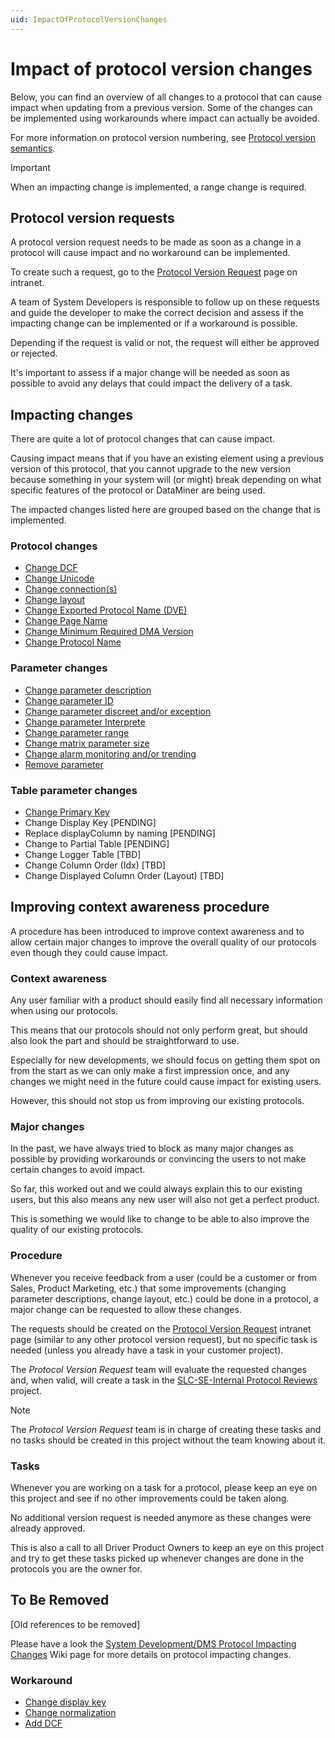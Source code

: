 ```yaml
---
uid: ImpactOfProtocolVersionChanges
---
```


# Impact of protocol version changes

Below, you can find an overview of all changes to a protocol that can cause impact when updating from a previous version. Some of the changes can be implemented using workarounds where impact can actually be avoided.

For more information on protocol version numbering, see [Protocol version semantics](xref:ProtocolVersionSemantics).

> [!IMPORTANT]
> When an impacting change is implemented, a range change is required.

## Protocol version requests

A protocol version request needs to be made as soon as a change in a protocol will cause impact and no workaround can be implemented.

To create such a request, go to the [Protocol Version Request](https://intranet.skyline.be/Lists/Protocol%20Version%20Request/Overview.aspx) page on intranet.

A team of System Developers is responsible to follow up on these requests and guide the developer to make the correct decision and assess if the impacting change can be implemented or if a workaround is possible.

Depending if the request is valid or not, the request will either be approved or rejected.

It's important to assess if a major change will be needed as soon as possible to avoid any delays that could impact the delivery of a task.

## Impacting changes

There are quite a lot of protocol changes that can cause impact.

Causing impact means that if you have an existing element using a previous version of this protocol, that you cannot upgrade to the new version because something in your system will (or might) break depending on what specific features of the protocol or DataMiner are being used.

The impacted changes listed here are grouped based on the change that is implemented.

### Protocol changes

- [Change DCF](xref:ChangeDCF)
- [Change Unicode](xref:ChangeUnicode)
- [Change connection(s)](xref:ChangeConnections)
- [Change layout](xref:ChangeLayout)
- [Change Exported Protocol Name (DVE)](xref:ChangeExportedProtocolName)
- [Change Page Name](xref:ChangePageName)
- [Change Minimum Required DMA Version](xref:ChangeMinimumRequiredDMAVersion)
- [Change Protocol Name](xref:ChangeProtocolName)

### Parameter changes

- [Change parameter description](xref:ChangeParameterDescription)
- [Change parameter ID](xref:ChangeParameterID)
- [Change parameter discreet and/or exception](xref:ChangeParameterDiscreetException)
- [Change parameter Interprete](xref:ChangeParameterInterprete)
- [Change parameter range](xref:ChangeParameterRange)
- [Change matrix parameter size](xref:ChangeMatrixParameterSize)
- [Change alarm monitoring and/or trending](xref:ChangeAlarmMonitoringTrending)
- [Remove parameter](xref:RemoveParameter)

### Table parameter changes

- [Change Primary Key](xref:ChangePrimaryKey)
- Change Display Key [PENDING]
- Replace displayColumn by naming [PENDING]
- Change to Partial Table [PENDING]
- Change Logger Table [TBD]
- Change Column Order (Idx) [TBD]
- Change Displayed Column Order (Layout) [TBD]

## Improving context awareness procedure

A procedure has been introduced to improve context awareness and to allow certain major changes to improve the overall quality of our protocols even though they could cause impact.

### Context awareness

Any user familiar with a product should easily find all necessary information when using our protocols.

This means that our protocols should not only perform great, but should also look the part and should be straightforward to use.

Especially for new developments, we should focus on getting them spot on from the start as we can only make a first impression once, and any changes we might need in the future could cause impact for existing users.

However, this should not stop us from improving our existing protocols.

### Major changes

In the past, we have always tried to block as many major changes as possible by providing workarounds or convincing the users to not make certain changes to avoid impact.

So far, this worked out and we could always explain this to our existing users, but this also means any new user will also not get a perfect product.

This is something we would like to change to be able to also improve the quality of our existing protocols.

### Procedure

Whenever you receive feedback from a user (could be a customer or from Sales, Product Marketing, etc.) that some improvements (changing parameter descriptions, change layout, etc.) could be done in a protocol, a major change can be requested to allow these changes.

The requests should be created on the [Protocol Version Request](https://intranet.skyline.be/Lists/Protocol%20Version%20Request/Overview.aspx) intranet page (similar to any other protocol version request), but no specific task is needed (unless you already have a task in your customer project).

The *Protocol Version Request* team will evaluate the requested changes and, when valid, will create a task in the [SLC-SE-Internal Protocol Reviews](https://collaboration.skyline.be/project/5938/list) project.

> [!NOTE]
> The *Protocol Version Request* team is in charge of creating these tasks and no tasks should be created in this project without the team knowing about it.

### Tasks

Whenever you are working on a task for a protocol, please keep an eye on this project and see if no other improvements could be taken along.

No additional version request is needed anymore as these changes were already approved.

This is also a call to all Driver Product Owners to keep an eye on this project and try to get these tasks picked up whenever changes are done in the protocols you are the owner for.

## To Be Removed

[Old references to be removed]

Please have a look the [System Development/DMS Protocol Impacting Changes](https://wiki.skyline.be/wiki/System_Development/DMS_Protocol_Impacting_Changes) Wiki page for more details on protocol impacting changes.

### Workaround

- [Change display key](https://wiki.skyline.be/wiki/System_Development/Driver/Change_display_key)
- [Change normalization](https://wiki.skyline.be/wiki/System_Development/Driver/Change_normalization)
- [Add DCF](https://wiki.skyline.be/wiki/System_Development/Driver/Add_DCF)
